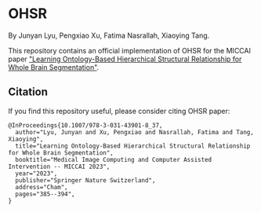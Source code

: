 # OHSR

By Junyan Lyu, Pengxiao Xu, Fatima Nasrallah, Xiaoying Tang.

This repository contains an official implementation of OHSR for the MICCAI paper ["Learning Ontology-Based Hierarchical Structural Relationship for Whole Brain Segmentation"](https://link.springer.com/chapter/10.1007/978-3-031-43901-8_37).


## Citation
If you find this repository useful, please consider citing OHSR paper:

```
@InProceedings{10.1007/978-3-031-43901-8_37,
  author="Lyu, Junyan and Xu, Pengxiao and Nasrallah, Fatima and Tang, Xiaoying",
  title="Learning Ontology-Based Hierarchical Structural Relationship for Whole Brain Segmentation",
  booktitle="Medical Image Computing and Computer Assisted Intervention -- MICCAI 2023",
  year="2023",
  publisher="Springer Nature Switzerland",
  address="Cham",
  pages="385--394",
}
```
